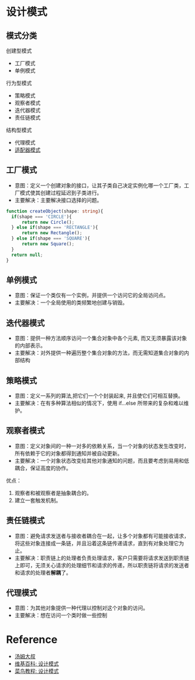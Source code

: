 # 设计模式

## 模式分类
创建型模式
- 工厂模式
- 单例模式

行为型模式
- 策略模式
- 观察者模式
- 迭代器模式
- 责任链模式

结构型模式
- 代理模式
- [适配器模式]()

## 工厂模式
- 意图：定义一个创建对象的接口，让其子类自己决定实例化哪一个工厂类，工厂模式使其创建过程延迟到子类进行。
- 主要解决：主要解决接口选择的问题。

```ts
function createObject(shape: string){
  if(shape === 'CIRCLE'){
      return new Circle();
  } else if(shape === 'RECTANGLE'){
      return new Rectangle();
  } else if(shape === 'SQUARE'){
      return new Square();
  }
  return null;
}
```

## 单例模式
- 意图：保证一个类仅有一个实例，并提供一个访问它的全局访问点。
- 主要解决：一个全局使用的类频繁地创建与销毁。


## 迭代器模式
- 意图：提供一种方法顺序访问一个集合对象中各个元素, 而又无须暴露该对象的内部表示。
- 主要解决：对外提供一种遍历整个集合对象的方法，而无需知道集合对象的内部结构
    

## 策略模式
- 意图：定义一系列的算法,把它们一个个封装起来, 并且使它们可相互替换。
- 主要解决：在有多种算法相似的情况下，使用 if...else 所带来的复杂和难以维护。


## 观察者模式
- 意图：定义对象间的一种一对多的依赖关系，当一个对象的状态发生改变时，所有依赖于它的对象都得到通知并被自动更新。
- 主要解决：一个对象状态改变给其他对象通知的问题，而且要考虑到易用和低耦合，保证高度的协作。

优点：
1. 观察者和被观察者是抽象耦合的。
2. 建立一套触发机制。


## 责任链模式
- 意图：避免请求发送者与接收者耦合在一起，让多个对象都有可能接收请求，将这些对象连接成一条链，并且沿着这条链传递请求，直到有对象处理它为止。
- 主要解决：职责链上的处理者负责处理请求，客户只需要将请求发送到职责链上即可，无须关心请求的处理细节和请求的传递，所以职责链将请求的发送者和请求的处理者**解耦**了。


## 代理模式
- 意图：为其他对象提供一种代理以控制对这个对象的访问。
- 主要解决：想在访问一个类时做一些控制

# Reference
- [汤姆大叔](https://www.cnblogs.com/TomXu/archive/2011/12/15/2288411.html)
- [维基百科: 设计模式](https://zh.wikipedia.org/wiki/%E8%AE%BE%E8%AE%A1%E6%A8%A1%E5%BC%8F_(%E8%AE%A1%E7%AE%97%E6%9C%BA))
- [菜鸟教程: 设计模式](https://www.runoob.com/design-pattern/abstract-factory-pattern.html)


